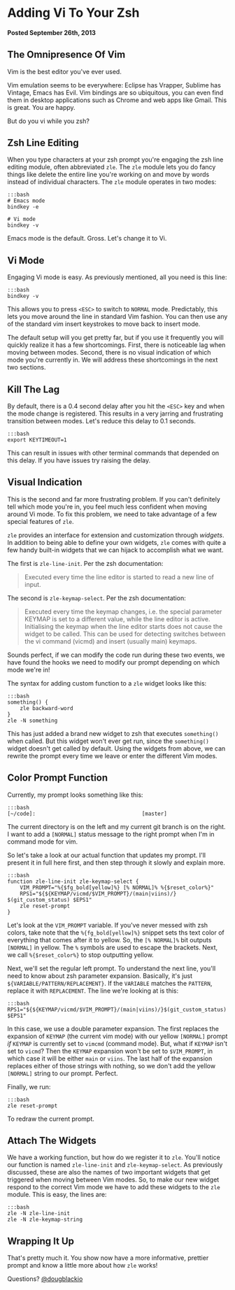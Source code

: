 # Adding Vi To Your Zsh
#### Posted September 26th, 2013

## The Omnipresence Of Vim

Vim is the best editor you've ever used.

Vim emulation seems to be everywhere: Eclipse has Vrapper, Sublime
has Vintage, Emacs has Evil. Vim bindings are so ubiquitous, you can
even find them in desktop applications such as Chrome and web apps
like Gmail. This is great. You are happy.

But do you vi while you zsh?

## Zsh Line Editing

When you type characters at your zsh prompt you're engaging the zsh
line editing module, often abbreviated `zle`. The `zle` module lets you
do fancy things like delete the entire line you're working on and
move by words instead of individual characters. The `zle` module operates
in two modes:

    :::bash
    # Emacs mode
    bindkey -e

    # Vi mode
    bindkey -v

Emacs mode is the default. Gross. Let's change it to Vi.

## Vi Mode

Engaging Vi mode is easy. As previously mentioned, all you need is
this line:

    :::bash
    bindkey -v

This allows you to press `<ESC>` to switch to `NORMAL` mode.
Predictably, this lets you move around the line in standard Vim fashion.
You can then use any of the standard vim insert keystrokes to move back
to insert mode.

The default setup will you get pretty far, but if you use it frequently
you will quickly realize it has a few shortcomings. First, there is
noticeable lag when moving between modes. Second, there is no visual
indication of which mode you're currently in. We will address these
shortcomings in the next two sections.

## Kill The Lag

By default, there is a 0.4 second delay after you hit the
`<ESC>` key and when the mode change is registered. This results
in a very jarring and frustrating transition between modes. Let's
reduce this delay to 0.1 seconds.

    :::bash
    export KEYTIMEOUT=1

This can result in issues with other terminal commands that depended
on this delay. If you have issues try raising the delay.

## Visual Indication

This is the second and far more frustrating problem. If you can't definitely
tell which mode you're in, you feel much less confident when moving around
Vi mode. To fix this problem, we need to take advantage of a few special features
of `zle`.

`zle` provides an interface for extension and customization through *widgets*. In
addition to being able to define your own widgets, `zle` comes with quite a few
handy built-in widgets that we can hijack to accomplish what we want.

The first is `zle-line-init`. Per the zsh documentation:

> Executed every time the line editor is started to read a new line of input.

The second is `zle-keymap-select`. Per the zsh documentation:

> Executed every time the keymap changes, i.e. the special parameter KEYMAP is set to a different value, while the line editor is active. Initialising the keymap when the line editor starts does not cause the widget to be called. This can be used for detecting switches between the vi command (vicmd) and insert (usually main) keymaps.

Sounds perfect, if we can modify the code run during these two events, we have
found the hooks we need to modify our prompt depending on which mode we're in!

The syntax for adding custom function to a `zle` widget looks like this:

    :::bash
    something() {
        zle backward-word
    }
    zle -N something

This has just added a brand new widget to zsh that executes `something()` when called.
But this widget won't ever get run, since the `something()` widget doesn't get called
by default. Using the widgets from above, we can rewrite the prompt every time we
leave or enter the different Vim modes.

## Color Prompt Function

Currently, my prompt looks something like this:

    :::bash
    [~/code]:                                  [master]

The current directory is on the left and my current git branch is on the right.
I want to add a `[NORMAL]` status message to the right prompt when I'm in command
mode for vim.

So let's take a look at our actual function that updates my prompt. I'll present
it in full here first, and then step through it slowly and explain more.

    :::bash
    function zle-line-init zle-keymap-select {
        VIM_PROMPT="%{$fg_bold[yellow]%} [% NORMAL]% %{$reset_color%}"
        RPS1="${${KEYMAP/vicmd/$VIM_PROMPT}/(main|viins)/} $(git_custom_status) $EPS1"
        zle reset-prompt
    }

Let's look at the `VIM_PROMPT` variable. If you've never messed with zsh colors, take
note that the `%{fg_bold[yellow]%}` snippet sets ths text color of everything that
comes after it to yellow. So, the `[% NORMAL]%` bit outputs `[NORMAL]` in yellow. The
`%` symbols are used to escape the brackets. Next, we call `%{$reset_color%}` to stop
outputting yellow.

Next, we'll set the regular left prompt. To understand the next line, you'll need
to know about zsh parameter expansion. Basically, it's just `${VARIABLE/PATTERN/REPLACEMENT}`.
If the `VARIABLE` matches the `PATTERN`, replace it with `REPLACEMENT`. The line we're
looking at is this:

    :::bash
    RPS1="${${KEYMAP/vicmd/$VIM_PROMPT}/(main|viins)/}$(git_custom_status) $EPS1"

In this case, we use a double parameter expansion. The first replaces the expansion
of `KEYMAP` (the current vim mode) with our yellow `[NORMAL]` prompt *if* `KEYMAP` is
currently set to `vimcmd` (command mode). But, what if `KEYMAP` isn't set to `vicmd`?
Then the `KEYMAP` expansion won't be set to `$VIM_PROMPT`, in which case it will be
either `main` or `viins`. The last half of the expansion replaces either of those
strings with nothing, so we don't add the yellow `[NORMAL]` string to our prompt.
Perfect.

Finally, we run:

    :::bash
    zle reset-prompt

To redraw the current prompt.

## Attach The Widgets

We have a working function, but how do we register it to `zle`. You'll notice our
function is named `zle-line-init` and `zle-keymap-select`. As previously discussed, these
are also the names of two important widgets that get triggered when moving between Vim modes.
So, to make our new widget respond to the correct Vim mode we have to add these widgets to
the `zle` module. This is easy, the lines are:

    :::bash
    zle -N zle-line-init
    zle -N zle-keymap-string

## Wrapping It Up

That's pretty much it. You show now have a more informative, prettier prompt and know
a little more about how `zle` works!

Questions? [@dougblackio](https://twitter.com/dougblackio)
